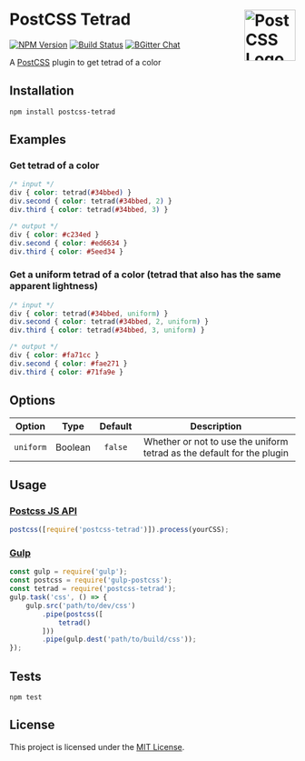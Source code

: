 # PostCSS Tetrad [<img src="https://postcss.github.io/postcss/logo.svg" alt="PostCSS Logo" width="90" height="90" align="right">](https://github.com/postcss/postcss)
[![NPM Version](https://img.shields.io/npm/v/postcss-tetrad.svg)](https://www.npmjs.com/package/postcss-tetrad)
[![Build Status](https://travis-ci.org/arpadHegedus/postcss-tetrad.svg?branch=master)](https://travis-ci.org/arpadHegedus/postcss-tetrad)
[![BGitter Chat](https://img.shields.io/badge/chat-gitter-blue.svg)](https://gitter.im/postcss/postcss)

A [PostCSS](https://github.com/postcss/postcss) plugin to get tetrad of a color


## Installation

```
npm install postcss-tetrad
```

## Examples

### Get tetrad of a color

```css
/* input */
div { color: tetrad(#34bbed) }
div.second { color: tetrad(#34bbed, 2) }
div.third { color: tetrad(#34bbed, 3) }
```
```css
/* output */
div { color: #c234ed }
div.second { color: #ed6634 }
div.third { color: #5eed34 }
```

### Get a uniform tetrad of a color (tetrad that also has the same apparent lightness)

```css
/* input */
div { color: tetrad(#34bbed, uniform) }
div.second { color: tetrad(#34bbed, 2, uniform) }
div.third { color: tetrad(#34bbed, 3, uniform) }
```
```css
/* output */
div { color: #fa71cc }
div.second { color: #fae271 }
div.third { color: #71fa9e }
```

## Options

| Option | Type | Default | Description |
|:---:|:---:|:---:|:---:|
| `uniform` | Boolean | `false` | Whether or not to use the uniform tetrad as the default for the plugin |

## Usage

### [Postcss JS API](https://github.com/postcss/postcss#js-api)

```js
postcss([require('postcss-tetrad')]).process(yourCSS);
```

### [Gulp](https://github.com/gulpjs/gulp)

```js
const gulp = require('gulp');
const postcss = require('gulp-postcss');
const tetrad = require('postcss-tetrad');
gulp.task('css', () => {
    gulp.src('path/to/dev/css')
        .pipe(postcss([
            tetrad()
        ]))
        .pipe(gulp.dest('path/to/build/css'));
});
```

## Tests

```
npm test
```

## License
This project is licensed under the [MIT License](./LICENSE).
